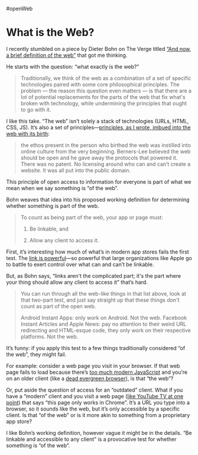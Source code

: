 #openWeb

# What is the Web?

I recently stumbled on a piece by Dieter Bohn on The Verge titled [“And now, a brief definition of the web”](https://www.theverge.com/2017/5/24/15681958/what-is-web-definition) that got me thinking.
 
He starts with the question: “what exactly is the web?”

> Traditionally, we think of the web as a combination of a set of specific technologies paired with some core philosophical principles. The problem — the reason this question even matters — is that there are a lot of potential replacements for the parts of the web that fix what's broken with technology, while undermining the principles that ought to go with it.

I like this take. “The web” isn’t solely a stack of technologies (URLs, HTML, CSS, JS). It’s also a set of principles—[principles, as I wrote, imbued into the web with its birth](https://blog.jim-nielsen.com/2020/musings-on-the-documentary-for-everyone/):

> the ethos present in the person who birthed the web was instilled into online culture from the very beginning. Berners-Lee believed the web should be open and he gave away the protocols that powered it. There was no patent. No licensing around who can and can’t create a website. It was all put into the public domain.

This principle of open access to information for everyone is part of what we mean when we say something is “of the web”.    

Bohn weaves that idea into his proposed working definition for determining whether something is part of the web.

> To count as being part of the web, your app or page must:
> 
> 1. Be linkable, and
>
> 2. Allow any client to access it.

First, it’s interesting how much of what’s in modern app stores fails the first test. The [link is powerful](https://blog.jim-nielsen.com/2021/the-power-of-the-link/)—so powerful that large organizations like Apple go to battle to exert control over what can and can’t be linkable.

But, as Bohn says, “links aren't the complicated part; it's the part where your thing should allow any client to access it” that’s hard.

> You can run through all the web-like things in that list above, look at that two-part test, and just say straight up that these things don't count as part of the open web.
> 
> Android Instant Apps: only work on Android. Not the web. Facebook Instant Articles and Apple News: pay no attention to their weird URL redirecting and HTML-esque code, they only work on their respective platforms. Not the web.

It’s funny: if you apply this test to a few things traditionally considered “of the web”, they might fail.

For example: consider a web page you visit in your browser. If that web page fails to load because there’s [too much modern JavaScript](https://blog.jim-nielsen.com/2022/a-web-for-all/) and you’re on an older client (like a [dead evergreen browser](https://css-tricks.com/evergreen-does-not-mean-immediately-available/)), is that “the web”?

Or, put aside the question of access for an “outdated” client. What if you have a “modern” client and you visit a web page ([like YouTube TV at one point](https://9to5google.com/2021/11/08/youtube-tv-safari-mac/)) that says “this page only works in Chrome”. It’s a URL you type into a browser, so it sounds like the web, but it’s only accessible by a specific client. Is that “of the web” or is it more akin to something from a proprietary app store?

I like Bohn’s working definition, however vague it might be in the details. “Be linkable and accessible to any client” is a provocative test for whether something is “of the web”. 